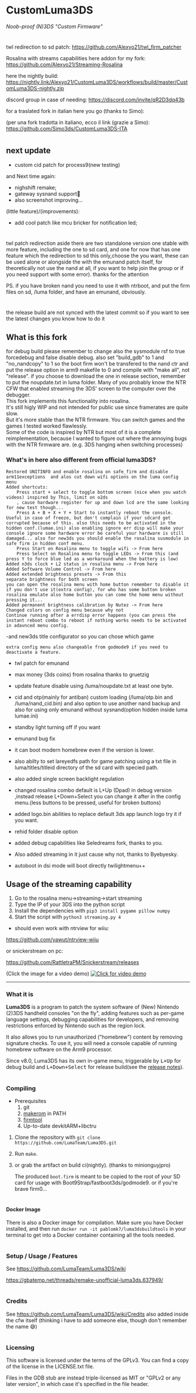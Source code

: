 # CustomLuma3DS
*Noob-proof (N)3DS "Custom Firmware"*

# 

twl redirection to sd patch:
https://github.com/Alexyo21/twl_firm_patcher

Rosalina with streams capabilities here addon for my fork:
 https://github.com/Alexyo21/Streaming-Rosalina

here the nightly build:
https://nightly.link/Alexyo21/CustomLuma3DS/workflows/build/master/CustomLuma3DS-nightly.zip

discord group in case of needing:
https://discord.com/invite/qR2D3dq43b

for a traslated fork in italian here you go (thanks to Simo):

(per una fork tradotta in italiano, ecco il link (grazie a Simo):
https://github.com/Simo3ds/CustomLuma3DS-ITA

#

## next update

* custom cid patch for process9(new testing)

and Next time again:

*  nighshift remake;
* gateway sysnand support🤔
* also screenshot improving...

(little feature)/(improvements):
* add cool patch like mcu bricker for notification led;

#

twl patch redirection aside
there are two  standalone version one stable with more feature, including the one to sd card, and one for now that has one feature which the redirection to sd this only,choose the you want, these can be used alone or alongside the with the emunand patch itself, for theoretically not use the nand at all, if you want to help join the group or if you need support with some error). thanks for the attention 

PS. if you have broken nand you need to use it with ntrboot, and put the firm files on sd, /luma folder, and have an emunand, obviously.

#

the release build are not synced with the latest commit so if you want to see the latest changes you know how to do it

## What is this fork
for debug build please remember to change also the sysmodule rsf to true forcedebug and false disable debug.
also set "build_gdb" to 1 and "no_nandcopy" to 1 so the boot firm won't be transfered to the nand ctr and put the release option in arm9 makefile to 0 and compile with "make all", not "release".
if you choose to download the one in release section, remember to put the noupdate.txt in luma folder.
Many of you probably know the NTR CFW that enabled streaming the 3DS' screen to the computer over the debugger.  
This fork implements this functionality into rosalina.  
It's still higly WIP and not intended for public use since framerates are quite slow.  
But it's more stable than the NTR firmware. You can switch games and the games I tested worked flawlessly.  
Some of the code is inspired by NTR but most of it is a complete reimplementation, because I wanted to figure out where the annoying bugs with the NTR firmware are. (e.g. 3DS hanging when switching processes)

### What's in here also  different from official luma3DS?

    Restored UNITINFO and enable rosalina on safe_firm and disable arm11exceptions  and alos cut down wifi options on the luma config menu
    Added shortcuts:
        Press start + select to toggle bottom screen (nice when you watch videos) inspired by This, limit on o2ds
        , cause hardware register for up and down lcd are the same looking for new test though... 
        Press A + B + X + Y + Start to instantly reboot the console. Useful in case of freeze, but don't complain if your sdcard get corrupted because of this. also this needs to be activated in the hidden conf.(lumae.ini) also enabling ignore err disp will make your console ignore some hardware error be careful your hardware is still damaged... also for new3ds you should enable the rosalina susmodule in safe firm in hidden conf menu.
        Press Start on Rosalina menu to toggle wifi -> From here
        Press Select on Rosalina menu to toggle LEDs -> From this (and press Y to force blue led as a workaround when the battery is low)
    Added n3ds clock + L2 status in rosalina menu -> From here
    Added Software Volume Control -> From here
    Added extended brightness presets -> From this
    separate brightness for both screen
    you can open the rosalina menu with home button remember to disable it if you don't use it(extra config), for who has some button broken
    rosalina emulate also home button you can come the home menu without pressing it...
    Added permanent brightness calibration by Nutez -> From here
    Changed colors on config menu because why not
    Continue running after a errdisp error happens (you can press the instant reboot combo to reboot if nothing works needs to be activated in adavnced menu config.
    
-and new3ds title configurator so you can chose which game

    extra config menu also changeable from godmode9 if you need to deactivate a feature.
- twl patch for emunand

- max money (3ds coins) from rosalina thanks to gruetzig
  
- update feature disable using /luma/noupdate.txt at least one byte.
  
- cid and otp(mainly for antiban) custom loading (/luma/otp.bin and /luma/nand_cid.bin) and also option to use another nand backup and also for using only emunand without sysnand(option hidden inside luma lumae.ini)

- standby light turning off if you want

- emunand bug fix  

- it can boot modern homebrew even if the version is lower.

- also abilty to set lareyedfs path for game patching using a txt file in luma/titles/titleid directory of the sd card with specied path.

- also added single screen backlight regulation

- changed rosalina combo default is L+Up (Dpad) in debug version ,instead release L+Down+Select you can change it after in the config menu.(less buttons to be pressed, useful for broken buttons)

- added logo.bin abilities to replace default 3ds app launch logo try it if you want.

- rehid folder disable option 

- added debug capabilities like Seledreams fork, thanks to you.

- Also added streaming in it just cause why not, thanks to Byebyesky.

- autoboot in dsi mode will boot directly twilightmenu++

## Usage of the streaming capability

1. Go to the rosalina menu->streaming->start streaming
2. Type the IP of your 3DS into the python script
3. Install the dependencies with `pip3 install pygame pillow numpy`
4. Start the script with `python3 streaming.py 4`
- should even work with ntrview for wiiu:

https://github.com/yawut/ntrview-wiiu

or snickerstream on pc:

https://github.com/RattletraPM/Snickerstream/releases

(Click the image for a video demo)
[![Click for video demo](preview.png)](https://youtu.be/SAhSV_xUGCc)

---

### What it is
**Luma3DS** is a program to patch the system software of (New) Nintendo (2)3DS handheld consoles "on the fly", adding features such as per-game language settings, debugging capabilities for developers, and removing restrictions enforced by Nintendo such as the region lock.

It also allows you to run unauthorized ("homebrew") content by removing signature checks.
To use it, you will need a console capable of running homebrew software on the Arm9 processor.

Since v8.0, Luma3DS has its own in-game menu, triggerable by <kbd>L+Up</kbd> for debug build and <kbd>L+Down+Select</kbd> for release build(see the [release notes](https://github.com/LumaTeam/Luma3DS/releases/tag/v8.0)).

#
### Compiling
* Prerequisites
    1. git
    2. [makerom](https://github.com/jakcron/Project_CTR) in PATH
    3. [firmtool](https://github.com/TuxSH/firmtool)
    4. Up-to-date devkitARM+libctru
1. Clone the repository with `git clone https://github.com/LumaTeam/Luma3DS.git`
2. Run `make`.
3. or grab the artifact on build ci(nightly). (thanks to minionguyjpro)

    The produced `boot.firm` is meant to be copied to the root of your SD card for usage with Boot9Strap/fastboot3ds/godmode9. or if you're brave firm0...

# 
 #### Docker Image 
 There is also a Docker image for compilation. Make sure you have Docker installed, and then run ``docker run -it pablomk7/luma3dsbuildtools`` in your terminal to get into a Docker container containing all the tools needed.

#
### Setup / Usage / Features
See https://github.com/LumaTeam/Luma3DS/wiki

https://gbatemp.net/threads/remake-unofficial-luma3ds.637949/
#
### Credits
See https://github.com/LumaTeam/Luma3DS/wiki/Credits
also added inside the cfw itself (thinking i have to add someone else, though don't remember the name 😅)

#
### Licensing
This software is licensed under the terms of the GPLv3. You can find a copy of the license in the LICENSE.txt file.

Files in the GDB stub are instead triple-licensed as MIT or "GPLv2 or any later version", in which case it's specified in the file header.
